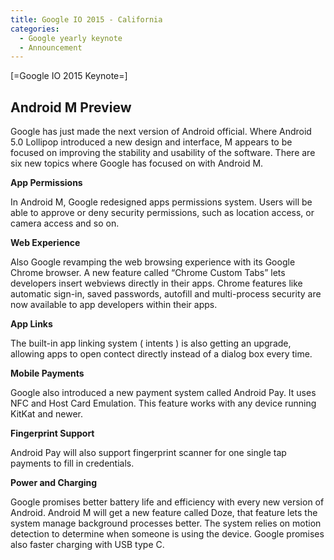 ```yaml
---
title: Google IO 2015 - California
categories:
  - Google yearly keynote
  - Announcement
---
```


[=Google IO 2015 Keynote=]

<p><h2>Android M Preview</h2></p>
<p>Google has just made the next version of Android official. Where Android 5.0 Lollipop introduced a new design and interface, M appears to be focused on improving the stability and usability of the software. There are six new topics where Google has focused on with Android M.</p>

<p><strong>App Permissions</strong></p>
<p>In Android M, Google redesigned apps permissions system. Users will be able to approve or deny security permissions, such as location access, or camera access and so on.</p>
<p><strong>Web Experience</strong></p>
<p>Also Google revamping the web browsing experience with its Google Chrome browser. A new feature called “Chrome Custom Tabs” lets developers insert webviews directly in their apps. Chrome features like automatic sign-in, saved passwords, autofill and multi-process security are now available to app developers within their apps.</p>
<p><strong>App Links</strong></p>
<p>The built-in app linking system ( intents ) is also getting an upgrade, allowing apps to open contect directly instead of a dialog box every time.</p>
<p><strong>Mobile Payments</strong></p>
<p>Google also introduced a new payment system called Android Pay. It uses NFC and Host Card Emulation. This feature works with any device running KitKat and newer.</p>
<p><strong>Fingerprint Support</strong></p>
<p>Android Pay will also support fingerprint scanner for one single tap payments to fill in credentials.</p>
<p><strong>Power and Charging</strong></p>
<p>Google promises better battery life and efficiency with every new version of Android. Android M will get a new feature called Doze, that feature lets the system manage background processes better. The system relies on motion detection to determine when someone is using the device. Google promises also  faster charging with USB type C.</p>